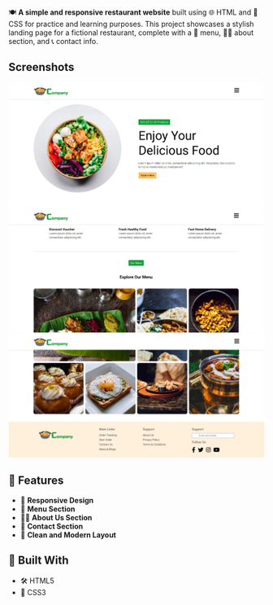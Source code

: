 🍽️ **A simple and responsive restaurant website** built using 🌐 HTML and 🎨 CSS for practice and learning purposes. This project showcases a stylish landing page for a fictional restaurant, complete with a 🍴 menu, 🧑‍🍳 about section, and 📞 contact info.

## Screenshots

![Screenshot](images/2.png)
![Screenshot](images/3.png)
![Screenshot](images/1.png)


## 🌟 Features

- 📱 **Responsive Design**
- 🍕 **Menu Section**
- 🧑‍🍳 **About Us Section**
- 📍 **Contact Section**
- 🎨 **Clean and Modern Layout**

## 🔧 Built With

- 🛠️ HTML5  
- 🎨 CSS3
